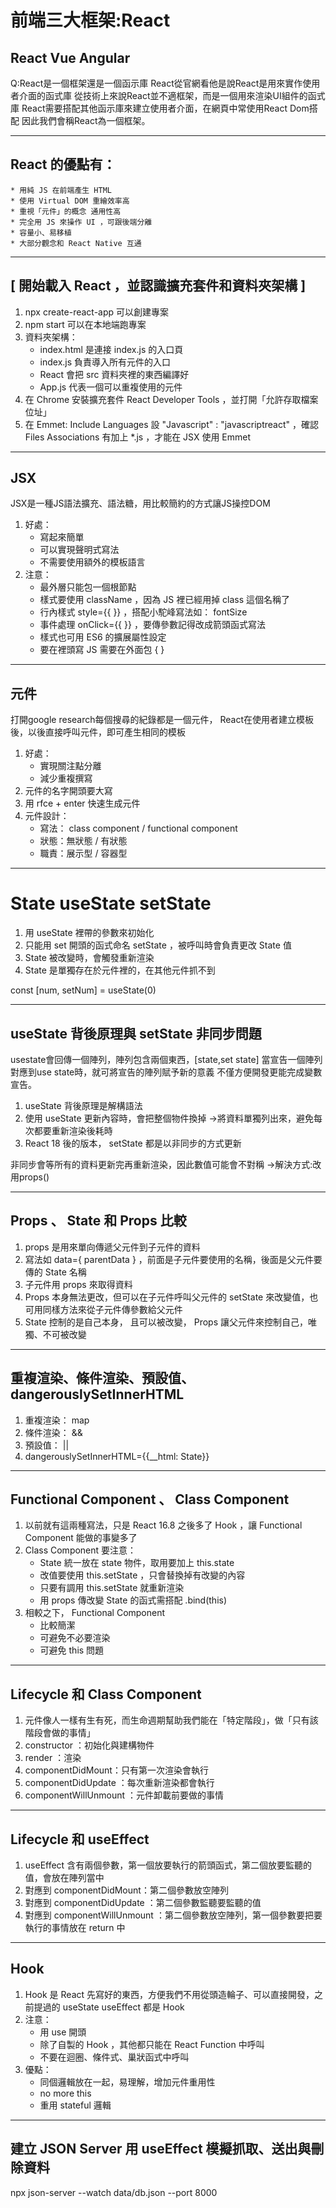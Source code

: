# 前端三大框架:React

## React Vue Angular

Q:React是一個框架還是一個函示庫
React從官網看他是說React是用來實作使用者介面的函式庫
從技術上來說React並不適框架，而是一個用來渲染UI組件的函式庫
React需要搭配其他函示庫來建立使用者介面，在網頁中常使用React Dom搭配
因此我們會稱React為一個框架。

-----------------------------

## React 的優點有：
    * 用純 JS 在前端產生 HTML 
    * 使用 Virtual DOM 重繪效率高
    * 重視「元件」的概念 通用性高
    * 完全用 JS 來操作 UI ，可跟後端分離
    * 容量小、易移植
    * 大部分觀念和 React Native 互通

-----------------------------

## [ 開始載入 React ，並認識擴充套件和資料夾架構 ]
1. npx create-react-app 可以創建專案
2. npm start 可以在本地端跑專案
3. 資料夾架構：
    * index.html 是連接 index.js 的入口頁
    * index.js 負責導入所有元件的入口
    * React 會把 src 資料夾裡的東西編譯好
    * App.js 代表一個可以重複使用的元件
4. 在 Chrome 安裝擴充套件 React Developer Tools ，並打開「允許存取檔案位址」
5. 在 Emmet: Include Languages 設 "Javascript" : "javascriptreact" ，確認 Files Associations 有加上 *.js ，才能在 JSX 使用 Emmet

-----------------------------

## JSX
JSX是一種JS語法擴充、語法糖，用比較簡約的方式讓JS操控DOM

1. 好處：
    * 寫起來簡單
    * 可以實現聲明式寫法
    * 不需要使用額外的模板語言
2. 注意：
    * 最外層只能包一個根節點
    * 樣式要使用 className ，因為 JS 裡已經用掉 class 這個名稱了
    * 行內樣式 style={{ }} ，搭配小駝峰寫法如： fontSize
    * 事件處理 onClick={{ }} ，要傳參數記得改成箭頭函式寫法
    * 樣式也可用 ES6 的擴展屬性設定
    * 要在裡頭寫 JS 需要在外面包 { }

-----------------------------

## 元件

打開google research每個搜尋的紀錄都是一個元件，
React在使用者建立模板後，以後直接呼叫元件，即可產生相同的模板
1. 好處：
    * 實現關注點分離
    * 減少重複撰寫
2. 元件的名字開頭要大寫
3. 用 rfce + enter 快速生成元件
4. 元件設計：
    * 寫法： class component / functional component
    * 狀態：無狀態 / 有狀態
    * 職責：展示型 / 容器型

-----------------------------


# State useState setState

1. 用 useState 裡帶的參數來初始化
2. 只能用 set 開頭的函式命名 setState ，被呼叫時會負責更改 State 值
3. State 被改變時，會觸發重新渲染
4. State 是單獨存在於元件裡的，在其他元件抓不到

const [num, setNum] = useState(0)

-----------------------------

## useState 背後原理與 setState 非同步問題

usestate會回傳一個陣列，陣列包含兩個東西，[state,set state]
當宣告一個陣列對應到use state時，就可將宣告的陣列賦予新的意義
不僅方便開發更能完成變數宣告。


1. useState 背後原理是解構語法
2. 使用 useState 更新內容時，會把整個物件換掉
   ->將資料單獨列出來，避免每次都要重新渲染後耗時
3. React 18 後的版本， setState 都是以非同步的方式更新

非同步會等所有的資料更新完再重新渲染，因此數值可能會不對稱
->解決方式:改用props()

-----------------------------

## Props 、 State 和 Props 比較

1. props 是用來單向傳遞父元件到子元件的資料
2. 寫法如 data={ parentData } ，前面是子元件要使用的名稱，後面是父元件要傳的 State 名稱
3. 子元件用 props 來取得資料
4. Props 本身無法更改，但可以在子元件呼叫父元件的 setState 來改變值，也可用同樣方法來從子元件傳參數給父元件
5. State 控制的是自己本身， 且可以被改變， Props 讓父元件來控制自己，唯獨、不可被改變

-----------------------------

## 重複渲染、條件渲染、預設值、 dangerouslySetInnerHTML

1. 重複渲染： map
2. 條件渲染： &&
3. 預設值： ||
4. dangerouslySetInnerHTML={{__html: State}}

-----------------------------

## Functional Component 、 Class Component

1. 以前就有這兩種寫法，只是 React 16.8 之後多了 Hook ，讓 Functional Component 能做的事變多了
2. Class Component 要注意：
    * State 統一放在 state 物件，取用要加上 this.state
    * 改值要使用 this.setState ，只會替換掉有改變的內容
    * 只要有調用 this.setState 就重新渲染
    * 用 props 傳改變 State 的函式需搭配 .bind(this) 
3. 相較之下， Functional Component 
    * 比較簡潔
    * 可避免不必要渲染
    * 可避免 this 問題

-----------------------------

## Lifecycle 和 Class Component

1. 元件像人一樣有生有死，而生命週期幫助我們能在「特定階段」，做「只有該階段會做的事情」
2. constructor ：初始化與建構物件
3. render ：渲染
4. componentDidMount：只有第一次渲染會執行
5. componentDidUpdate ：每次重新渲染都會執行
6. componentWillUnmount ：元件卸載前要做的事情

-----------------------------

## Lifecycle 和 useEffect


1. useEffect 含有兩個參數，第一個放要執行的箭頭函式，第二個放要監聽的值，會放在陣列當中
2. 對應到 componentDidMount：第二個參數放空陣列
3. 對應到 componentDidUpdate ：第二個參數監聽要監聽的值
4. 對應到 componentWillUnmount ：第二個參數放空陣列，第一個參數要把要執行的事情放在 return 中

-----------------------------

## Hook

1. Hook 是 React 先寫好的東西，方便我們不用從頭造輪子、可以直接開發，之前提過的 useState useEffect 都是 Hook
2. 注意：
    * 用 use 開頭
    * 除了自製的 Hook ，其他都只能在 React Function 中呼叫
    * 不要在迴圈、條件式、巢狀函式中呼叫
3. 優點：
    * 同個邏輯放在一起，易理解，增加元件重用性
    * no more this
    * 重用 stateful 邏輯

-----------------------------

## 建立 JSON Server 用 useEffect 模擬抓取、送出與刪除資料

npx json-server --watch data/db.json --port 8000






